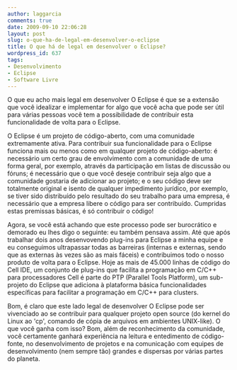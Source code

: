 ```yaml
---
author: laggarcia
comments: true
date: 2009-09-10 22:06:28
layout: post
slug: o-que-ha-de-legal-em-desenvolver-o-eclipse
title: O que há de legal em desenvolver o Eclipse?
wordpress_id: 637
tags:
- Desenvolvimento
- Eclipse
- Software Livre
---
```


O que eu acho mais legal em desenvolver O Eclipse é que se a extensão que você idealizar e implementar for algo que você acha que pode ser útil para várias pessoas você tem a possibilidade de contribuir esta funcionalidade de volta para o Eclipse.

O Eclipse é um projeto de código-aberto, com uma comunidade extremamente ativa. Para contribuir sua funcionalidade para o Eclipse funciona mais ou menos como em qualquer projeto de código-aberto: é necessário um certo grau de envolvimento com a comunidade de uma forma geral, por exemplo, através da participação em listas de discussão ou fóruns; é necessário que o que você deseje contribuir seja algo que a comunidade gostaria de adicionar ao projeto; e o seu código deve ser totalmente original e isento de qualquer impedimento jurídico, por exemplo, se tiver sido distribuído pelo resultado do seu trabalho para uma empresa, é necessário que a empresa libere o código para ser contribuído. Cumpridas estas premissas básicas, é só contribuir o código!

Agora, se você está achando que este processo pode ser burocrático e demorado eu lhes digo o seguinte: eu também pensava assim. Até que após trabalhar dois anos desenvovendo plug-ins para Eclipse a minha equipe e eu conseguimos ultrapassar todas as barreiras (internas e externas, sendo que as externas às vezes são as mais fáceis) e contribuimos todo o nosso produto de volta para o Eclipse. Hoje as mais de 45.000 linhas de código do Cell IDE, um conjunto de plug-ins que facilita a programação em C/C++ para processadores Cell é parte do PTP (Parallel Tools Platform), um sub-projeto do Eclipse que adiciona à plataforma básica funcionalidades específicas para facilitar a programação em C/C++ para clusters.

Bom, é claro que este lado legal de desenvolver O Eclipse pode ser vivenciado ao se contribuir para qualquer projeto open source (do kernel do Linux ao 'cp', comando de cópia de arquivos em ambientes UNIX-like). O que você ganha com isso? Bom, além de reconhecimento da comunidade, você certamente ganhará experiência na leitura e entedimento de código-fonte, no desenvolvimento de projetos e na comunicação com equipes de desenvolvimento (nem sempre tão) grandes e dispersas por várias partes do planeta.
